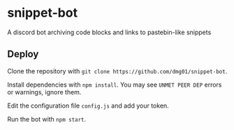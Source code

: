 # snippet-bot
A discord bot archiving code blocks and links to pastebin-like snippets

## Deploy

Clone the repository with `git clone https://github.com/dmg01/snippet-bot`.

Install dependencies with `npm install`. You may see `UNMET PEER DEP` errors or warnings, ignore them.

Edit the configuration file `config.js` and add your token.

Run the bot with `npm start`.
